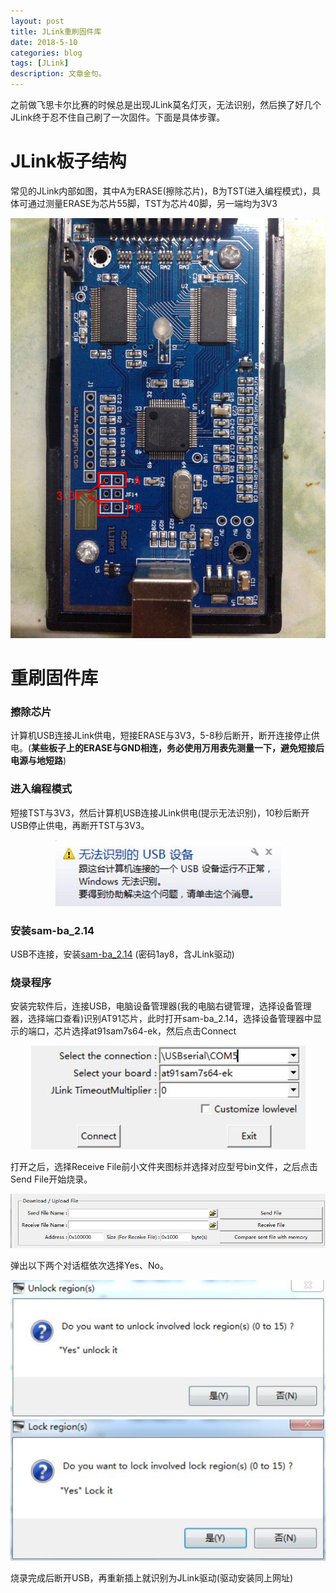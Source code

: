 ```yaml
---
layout: post
title: JLink重刷固件库
date: 2018-5-10
categories: blog
tags: [JLink]
description: 文章金句。
---
```


之前做飞思卡尔比赛的时候总是出现JLink莫名灯灭，无法识别，然后换了好几个JLink终于忍不住自己刷了一次固件。下面是具体步骤。

# JLink板子结构
常见的JLink内部如图，其中A为ERASE(擦除芯片)，B为TST(进入编程模式)，具体可通过测量ERASE为芯片55脚，TST为芯片40脚，另一端均为3V3

<div align="center"><img src="https://github.com/SKYESCAPE/SKYESCAPE.GITHUB.IO/raw/master/article_image/JLink_1.jpg"></div>   


# 重刷固件库
### 擦除芯片
计算机USB连接JLink供电，短接ERASE与3V3，5-8秒后断开，断开连接停止供电。(**某些板子上的ERASE与GND相连，务必使用万用表先测量一下，避免短接后电源与地短路**)

### 进入编程模式
短接TST与3V3，然后计算机USB连接JLink供电(提示无法识别)，10秒后断开USB停止供电，再断开TST与3V3。

<div align="center"><img src="https://github.com/SKYESCAPE/SKYESCAPE.GITHUB.IO/raw/master/article_image/JLink_2.jpg"></div>   


### 安装sam-ba_2.14

USB不连接，安装<a href="https://pan.baidu.com/s/1dv3h4S0ZDrsi1gcduVahiQ" target="_black">sam-ba_2.14</a> (密码1ay8，含JLink驱动)

### 烧录程序
安装完软件后，连接USB，电脑设备管理器(我的电脑右键管理，选择设备管理器，选择端口查看)识别AT91芯片，此时打开sam-ba_2.14，选择设备管理器中显示的端口，芯片选择at91sam7s64-ek，然后点击Connect

<div align="center"><img src="https://github.com/SKYESCAPE/SKYESCAPE.GITHUB.IO/raw/master/article_image/JLink_3.jpg"></div>  

打开之后，选择Receive File前小文件夹图标并选择对应型号bin文件，之后点击Send File开始烧录。

<div align="center"><img src="https://github.com/SKYESCAPE/SKYESCAPE.GITHUB.IO/raw/master/article_image/JLink_4.jpg"></div>  

弹出以下两个对话框依次选择Yes、No。

<div align="center"><img src="https://github.com/SKYESCAPE/SKYESCAPE.GITHUB.IO/raw/master/article_image/JLink_5.jpg"></div>   


<div align="center"><img src="https://github.com/SKYESCAPE/SKYESCAPE.GITHUB.IO/raw/master/article_image/JLink_6.jpg"></div>  

烧录完成后断开USB，再重新插上就识别为JLink驱动(驱动安装同上网址)